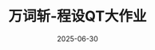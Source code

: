 ---
title: "万词斩-程设QT大作业"
date: 2025-06-30  # 重要：设置发布日期
link: "https://github.com/Zhaoyi-Tian/VocabSlayer"  # 可选，如GitHub地址
status: "public"  # 项目状态标签
description: "本软件是一个多功能背单词软件，使用pyQT5，并导入了qfluentwidgets库，旨在模仿windows商店的风格"
language: "Python"  # 编程语言
language_color: "#3572A5"  # 语言对应的颜色（参考GitHub配色）
image: "/images/projects/万词斩.png"  # 项目图片路径
---